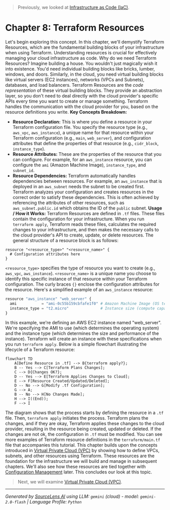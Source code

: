 > Previously, we looked at [Infrastructure as Code (IaC)](07_infrastructure-as-code-iac.md).

# Chapter 8: Terraform Resources
Let's begin exploring this concept. In this chapter, we'll demystify Terraform Resources, which are the fundamental building blocks of your infrastructure when using Terraform. Understanding resources is crucial for effectively managing your cloud infrastructure as code.
Why do we need Terraform Resources? Imagine building a house. You wouldn't just magically wish it into existence. You'd need individual building blocks like bricks, lumber, windows, and doors. Similarly, in the cloud, you need virtual building blocks like virtual servers (EC2 instances), networks (VPCs and Subnets), databases, and load balancers. Terraform Resources are the *code representation* of these virtual building blocks.
They provide an abstraction layer, so you don't need to deal directly with the cloud provider's specific APIs every time you want to create or manage something. Terraform handles the communication with the cloud provider for you, based on the resource definitions you write.
**Key Concepts Breakdown:**
*   **Resource Declaration:** This is where you define a resource in your Terraform configuration file. You specify the resource type (e.g., `aws_vpc`, `aws_instance`), a unique name for that resource within your Terraform configuration (e.g., `main`, `web_server`), and configuration attributes that define the properties of that resource (e.g., `cidr_block`, `instance_type`).
*   **Resource Attributes:** These are the properties of the resource that you can configure. For example, for an `aws_instance` resource, you can configure the `ami` (Amazon Machine Image), `instance_type`, and `subnet_id`.
*   **Resource Dependencies:** Terraform automatically handles dependencies between resources. For example, an `aws_instance` that is deployed in an `aws_subnet` needs the subnet to be created first. Terraform analyzes your configuration and creates resources in the correct order to satisfy these dependencies. This is often achieved by referencing the attributes of other resources, such as `aws_subnet.public.id` which obtains the ID of the `public` subnet.
**Usage / How it Works:**
Terraform Resources are defined in `.tf` files. These files contain the configuration for your infrastructure. When you run `terraform apply`, Terraform reads these files, calculates the required changes to your infrastructure, and then makes the necessary calls to the cloud provider's API to create, update, or delete resources.
The general structure of a resource block is as follows:
```
resource "<resource_type>" "<resource_name>" {
  # Configuration attributes here
}
```
`<resource_type>` specifies the type of resource you want to create (e.g., `aws_vpc`, `aws_instance`). `<resource_name>` is a unique name you choose to identify this specific instance of that resource within your Terraform configuration. The curly braces `{}` enclose the configuration attributes for the resource.
Here's a simplified example of an `aws_instance` resource:
```python
resource "aws_instance" "web_server" {
  ami           = "ami-0c55b159cbfafe1f0" # Amazon Machine Image (OS template)
  instance_type = "t2.micro"              # Instance size (compute capacity)
}
```
In this example, we're defining an AWS EC2 instance named "web_server". We're specifying the AMI to use (which determines the operating system) and the instance type (which determines the size and performance of the instance). Terraform will create an instance with these specifications when you run `terraform apply`.
Below is a simple flowchart illustrating the lifecycle of a Terraform resource:
```mermaid
flowchart TD
    A[Define Resource in .tf] --> B{terraform apply?};
    B -- Yes --> C[Terraform Plans Changes];
    C --> D{Changes OK?};
    D -- Yes --> E[Terraform Applies Changes to Cloud];
    E --> F[Resource Created/Updated/Deleted];
    D -- No --> G[Modify .tf Configuration];
    G --> A;
    B -- No --> H[No Changes Made];
    H --> I((End));
    F --> I
```
The diagram shows that the process starts by defining the resource in a `.tf` file. Then, `terraform apply` initiates the process. Terraform plans the changes, and if they are okay, Terraform applies these changes to the cloud provider, resulting in the resource being created, updated or deleted. If the changes are not ok, the configuration in `.tf` must be modified.
You can see more examples of Terraform resource definitions in the `terraform/main.tf` file that accompanies this tutorial.
This chapter builds upon the concepts introduced in [Virtual Private Cloud (VPC)](03_virtual-private-cloud-vpc.md) by showing how to define VPCs, subnets, and other resources using Terraform. These resources are the foundation for the infrastructure we will build and manage in subsequent chapters. We'll also see how these resources are tied together with [Configuration Management](05_configuration-management.md) later.
This concludes our look at this topic.

> Next, we will examine [Virtual Private Cloud (VPC)](09_virtual-private-cloud-vpc.md).


---

*Generated by [SourceLens AI](https://github.com/openXFlow/sourceLensAI) using LLM: `gemini` (cloud) - model: `gemini-2.0-flash` | Language Profile: `Python`*